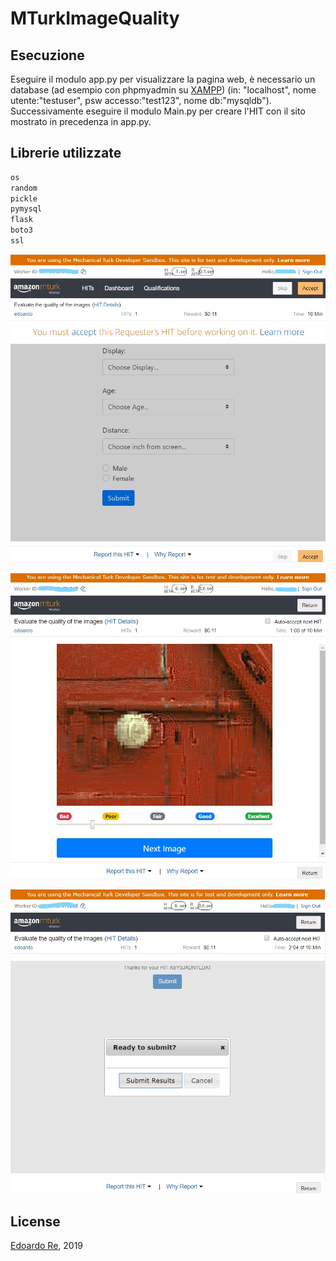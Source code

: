 # MTurkImageQuality

## Esecuzione
Eseguire il modulo app.py per visualizzare la pagina web, è necessario un database (ad esempio con phpmyadmin su [XAMPP](https://www.apachefriends.org/it/download.html)) (in: "localhost", nome utente:"testuser", psw accesso:"test123", nome db:"mysqldb").
Successivamente eseguire il modulo Main.py per creare l'HIT con il sito mostrato in precedenza in app.py.
## Librerie utilizzate
```python
os
random
pickle 
pymysql
flask
boto3
ssl
```
![Screenshot](imm.jpg)

![Screenshot](imm2.jpg)

![Screenshot](imm3.jpg)

## License
[Edoardo Re](https://github.com/edoardore), 2019
